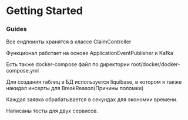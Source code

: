 # Getting Started

### Guides

Все ендпоинты хранятся в классе ClaimController

Функционал работает на основе ApplicationEventPublisher и Kafka 

Есть также docker-compose файл по директории root/docker/docker-compose.yml

Для создания таблиц в БД используется liquibase, в котором я также накидал инсерты для BreakReason(Причины поломки)

Каждая заявка обрабатывается в секундах для экономии времени.

Написаны тесты для двух сервисов.